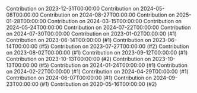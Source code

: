 Contribution on 2023-12-31T00:00:00
Contribution on 2024-05-08T00:00:00
Contribution on 2024-08-27T00:00:00
Contribution on 2025-01-28T00:00:00
Contribution on 2024-03-15T00:00:00
Contribution on 2024-05-24T00:00:00
Contribution on 2024-07-22T00:00:00
Contribution on 2024-07-30T00:00:00
Contribution on 2023-01-02T00:00:00 (#1)
Contribution on 2023-06-14T00:00:00 (#1)
Contribution on 2023-06-14T00:00:00 (#5)
Contribution on 2023-07-27T00:00:00 (#2)
Contribution on 2023-08-02T00:00:00 (#1)
Contribution on 2023-09-12T00:00:00 (#1)
Contribution on 2023-10-13T00:00:00 (#2)
Contribution on 2023-10-13T00:00:00 (#5)
Contribution on 2024-01-24T00:00:00 (#1)
Contribution on 2024-02-22T00:00:00 (#1)
Contribution on 2024-04-29T00:00:00 (#1)
Contribution on 2024-06-07T00:00:00 (#1)
Contribution on 2024-09-23T00:00:00 (#1)
Contribution on 2020-05-16T00:00:00 (#2)
